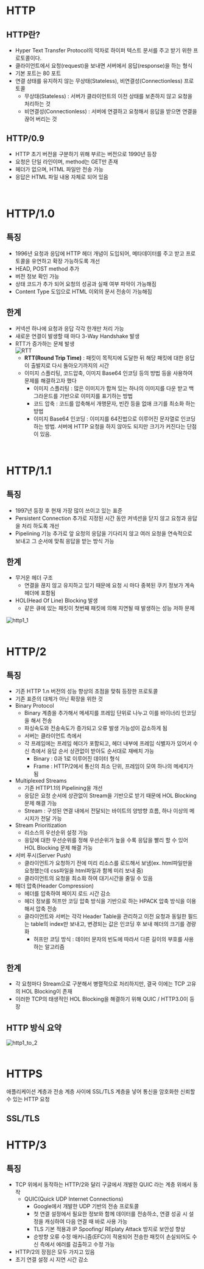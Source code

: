 # HTTP
  ## HTTP란?
  - Hyper Text Transfer Protocol의 약자로 하이퍼 텍스트 문서를 주고 받기 위한 프로토콜이다.
  - 클라이언트에서 요청(request)을 보내면 서버에서 응답(response)을 하는 형식
  - 기본 포트는 80 포트
  - 연결 상태를 유지하지 않는 무상태(Stateless), 비연결성(Connectionless) 프로토콜
    - 무상태(Stateless) : 서버가 클라이언트의 이전 상태를 보존하지 않고 요청을 처리하는 것
    - 비연결성(Connectionless) : 서버에 연결하고 요청해서 응답을 받으면 연결을 끊어 버리는 것
  ## HTTP/0.9
  - HTTP 초기 버전을 구분하기 위해 부르는 버전으로 1990년 등장
  - 요청은 단일 라인이며, method는 GET만 존재
  - 헤더가 없으며, HTML 파일만 전송 가능
  - 응답은 HTML 파일 내용 자체로 되어 있음
<br>

# HTTP/1.0
  ## 특징
  - 1996년 요청과 응답에 HTTP 헤더 개념이 도입되어, 메타데이터를 주고 받고 프로토콜을 유연하고 확장 가능하도록 개선
  - HEAD, POST method 추가
  - 버전 정보 확인 가능
  - 상태 코드가 추가 되어 요청의 성공과 실패 여부 파악이 가능해짐
  - Content Type 도입으로 HTML 이외의 문서 전송이 가능해짐
  ## 한계
  - 커넥션 하나에 요청과 응답 각각 한개만 처리 가능
  - 새로운 연결이 발생할 때 마다 3-Way Handshake 발생
  - RTT가 증가하는 문제 발생  
    ![RTT](https://user-images.githubusercontent.com/61510481/211167222-fd60cb28-bffc-4921-8ff7-f2892b69b99f.png)  
    - **RTT(Round Trip Time)** : 패킷이 목적지에 도달한 뒤 해당 패킷에 대한 응답이 출발지로 다시 돌아오기까지의 시간
    - 이미지 스플리팅, 코드압축, 이미지 Base64 인코딩 등의 방법 등을 사용하여 문제를 해결하고자 했다
      - 이미지 스플리팅 : 많은 이미지가 합쳐 있는 하나의 이미지를 다운 받고 백그라운드를 기반으로 이미지를 표기하는 방법
      - 코드 압축 : 코드를 압축해서 개행문자, 빈칸 등을 없애 크기를 최소화 하는 방법
      - 이미지 Base64 인코딩 : 이미지를 64진법으로 이루어진 문자열로 인코딩 하는 방법. 서버에 HTTP 요청을 하지 않아도 되지만 크기가 커진다는 단점이 있음.
<br>

# HTTP/1.1
  ## 특징
  - 1997년 등장 후 현재 가장 많이 쓰이고 있는 표준
  - Persistent Connection 추가로 지정된 시간 동안 커넥션을 닫지 않고 요청과 응답을 처리 하도록 개선
  - Pipelining 기능 추가로 앞 요청의 응답을 기다리지 않고 여러 요청을 연속적으로 보내고 그 순서에 맞춰 응답을 받는 방식 가능  
  ## 한계
  - 무거운 헤더 구조
    - 연결을 끊지 않고 유지하고 있기 때문에 요청 시 마다 중복된 쿠키 정보가 계속 헤더에 포함됨
  - HOL(Head Of Line) Blocking 발생
    - 같은 큐에 있는 패킷이 첫번째 패킷에 의해 지연될 때 발생하는 성능 저하 문제  

  ![http1_1](https://user-images.githubusercontent.com/61510481/211209260-0b305d19-164d-4011-a002-a0be70b6e204.png)  
<br>

# HTTP/2
  ## 특징
  - 기존 HTTP 1.n 버전의 성능 향상의 초점을 맞춰 등장한 프로토콜
  - 기존 표준의 대체가 아닌 확장을 위한 것
  - Binary Protocol
    - Binary 계층을 추가해서 메세지를 프레임 단위로 나누고 이를 바이너리 인코딩을 해서 전송
    - 파싱속도와 전송속도가 증가되고 오류 발생 가능성이 감소하게 됨
    - 서버는 클라이언트 측에서 
    - 각 프레임에는 프레임 헤더가 포함되고, 헤더 내부에 프레임 식별자가 있어서 수신 측에서 응답 순서 상관없이 받아도 순서대로 재배치 가능
      - Binary : 0과 1로 이루어진 데이터 형식
      - Frame : HTTP/2에서 통신의 최소 단위, 프레임이 모여 하나의 메세지가 됨
  - Multiplexed Streams
    - 기존 HTTP1.1의 Pipelining을 개선
    - 응답은 요청 순서에 상관없이 Stream을 기반으로 받기 때문에 HOL Blocking 문제 해결 가능
    - Stream : 구성된 연결 내에서 전달되는 바이트의 양방향 흐름, 하나 이상의 메시지가 전달 가능
  - Stream Prioritization
    - 리소스의 우선순위 설정 가능
    - 응답에 대한 우선순위를 정해 우선순위가 높을 수록 응답을 빨리 할 수 있어 HOL Blocking 문제 해결 가능
  - 서버 푸시(Server Push)
    - 클라이언트가 요청하기 전에 미리 리소스를 로드해서 보냄(ex. html파일만을 요청했는데 css파일을 html파일과 함께 미리 보내 줌)
    - 클라이언트의 요청을 최소화 하여 대기시간을 줄일 수 있음
  - 헤더 압축(Header Compression)
    - 헤더를 압축하여 페이지 로드 시간 감소
    - 헤더 정보를 허프만 코딩 압축 방식을 기반으로 하는 HPACK 압축 방식을 이용해서 압축 전송
    - 클라이언트와 서버는 각각 Header Table을 관리하고 이전 요청과 동일한 필드는 table의 index만 보내고, 변경되는 값은 인코딩 후 보내 헤더의 크기를 경량화
      - 허프만 코딩 방식 : 데이터 문자의 빈도에 따라서 다른 길이의 부호를 사용하는 알고리즘
   ## 한계
  - 각 요청마다 Stream으로 구분해서 병렬적으로 처리하지만, 결국 이에는 TCP 고유의 HOL Blocking이 존재
  - 이러한 TCP의 태생적인 HOL Blocking을 해결하기 위해 QUIC / HTTP3.0이 등장

  ## HTTP 방식 요약
  ![http1_to_2](https://user-images.githubusercontent.com/61510481/211210369-0f3d71da-9976-4c1a-9b05-902314341fc0.png)   
<br>

# HTTPS
 애플리케이션 계층과 전송 계층 사이에  SSL/TLS 계층을 넣어 통신을 암호화한 신뢰할 수 있는 HTTP 요청
 
  ## SSL/TLS

# HTTP/3
  ## 특징
  - TCP 위에서 동작하는 HTTP/2와 달리 구글에서 개발한 QUIC 라는 계층 위에서 동작
    - QUIC(Quick UDP Internet Connections)
      - Google에서 개발한 UDP 기반의 전송 프로토콜
      - 첫 연결 설정에서 필요한 정보와 함께 데이터를 전송하소, 연결 성공 시 설정을 캐싱하여 다음 연결 때 바로 사용 가능
      - TLS 기본 적용과 IP Spoofing/ REplaty Attack 방지로 보안성 향상
      - 순방향 오류 수정 매커니즘(EFC)이 적용되어 전송한 패킷이 손실되어도 수신 측에서 에러를 검출하고 수정 가능
  - HTTP/2의 장점은 모두 가지고 있음
  - 초기 연결 설정 시 지연 시간 감소
